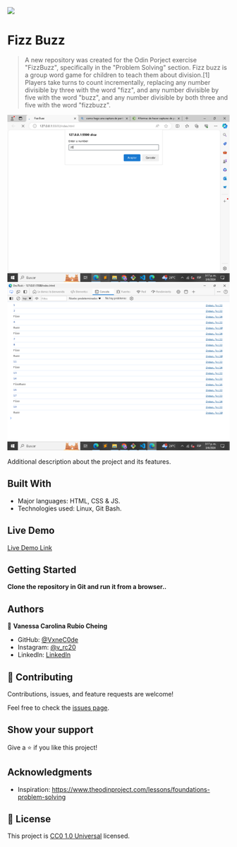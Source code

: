 ![](https://img.shields.io/badge/Uneweb-blue)

# Fizz Buzz

> A new repository was created for the Odin Porject exercise "FizzBuzz", specifically in the "Problem Solving" section. Fizz buzz is a group word game for children to teach them about division.[1] Players take turns to count incrementally, replacing any number divisible by three with the word "fizz", and any number divisible by five with the word "buzz", and any number divisible by both three and five with the word "fizzbuzz".

![screenshot](./screenshot_1.png)
![screenshot](./screenshot_2.png)

Additional description about the project and its features.

## Built With

- Major languages: HTML, CSS & JS.
- Technologies used: Linux, Git Bash.

## Live Demo

[Live Demo Link](https://vxnec0de.github.io/problem_solving/)


## Getting Started

**Clone the repository in Git and run it from a browser..**


## Authors

👤 **Vanessa Carolina Rubio Cheing**

- GitHub: [@VxneC0de](https://github.com/VxneC0de)
- Instagram: [@v_rc20](https://www.instagram.com/v_rc20/)
- LinkedIn: [LinkedIn](https://www.linkedin.com/in/vanessa-rubio-7b7492293/)

## 🤝 Contributing

Contributions, issues, and feature requests are welcome!

Feel free to check the [issues page](https://github.com/VxneC0de/problem_solving/issues).

## Show your support

Give a ⭐️ if you like this project!

## Acknowledgments

- Inspiration: https://www.theodinproject.com/lessons/foundations-problem-solving

## 📝 License

This project is [CC0 1.0 Universal](LICENSE) licensed.